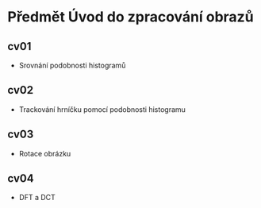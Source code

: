 # Předmět Úvod do zpracování obrazů

## cv01
- Srovnání podobnosti histogramů

## cv02
- Trackování hrníčku pomocí podobnosti histogramu

## cv03
- Rotace obrázku

## cv04
- DFT a DCT
